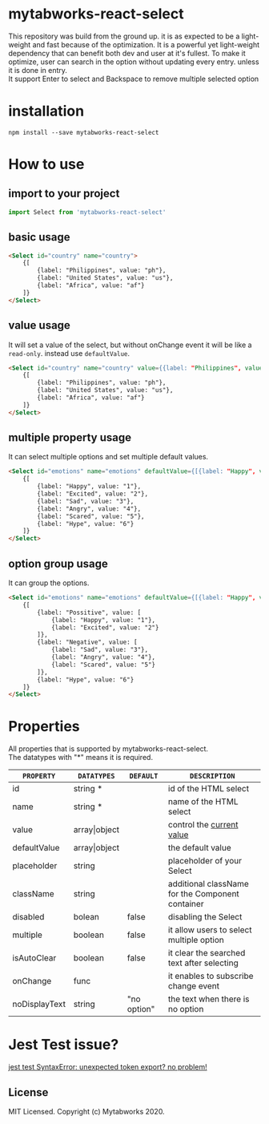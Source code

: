 # mytabworks-react-select
This repository was build from the ground up. it is as expected to be a light-weight and fast because of the optimization.
It is a powerful yet light-weight dependency that can benefit both dev and user at it's fullest.
To make it optimize, user can search in the option without updating every entry. unless it is done in entry.<br/>
It support Enter to select and Backspace to remove multiple selected option

# installation
```
npm install --save mytabworks-react-select
```
# How to use

## import to your project
```js
import Select from 'mytabworks-react-select'
```

## basic usage
```html
<Select id="country" name="country">
    {[
        {label: "Philippines", value: "ph"},
        {label: "United States", value: "us"},
        {label: "Africa", value: "af"}
    ]}
</Select>
```

## value usage
It will set a value of the select, but without onChange event it will be like a `read-only`. instead use `defaultValue`.
```html
<Select id="country" name="country" value={{label: "Philippines", value: "ph"}}>
    {[
        {label: "Philippines", value: "ph"},
        {label: "United States", value: "us"},
        {label: "Africa", value: "af"}
    ]}
</Select>
```

## multiple property usage
It can select multiple options and set multiple default values.
```html
<Select id="emotions" name="emotions" defaultValue={[{label: "Happy", value: "1"}, {label: "Excited", value: "2"}]} multiple={true}>
    {[
        {label: "Happy", value: "1"},
        {label: "Excited", value: "2"},
        {label: "Sad", value: "3"},
        {label: "Angry", value: "4"}, 
        {label: "Scared", value: "5"},
        {label: "Hype", value: "6"}
    ]}
</Select>
```

## option group usage
It can group the options.
```html
<Select id="emotions" name="emotions" defaultValue={[{label: "Happy", value: "1"}, {label: "Excited", value: "2"}]} multiple={true}>
    {[  
        {label: "Possitive", value: [
            {label: "Happy", value: "1"},
            {label: "Excited", value: "2"}
        ]}, 
        {label: "Negative", value: [
            {label: "Sad", value: "3"},
            {label: "Angry", value: "4"}, 
            {label: "Scared", value: "5"}
        ]},
        {label: "Hype", value: "6"}
    ]}
</Select>
```

# Properties
All properties that is supported by mytabworks-react-select.<br/>
The datatypes with "*" means it is required.

|`PROPERTY`   |`DATATYPES`    |`DEFAULT`    |`DESCRIPTION`|
|-------------|---------------|-------------|-------------|
| id          | string *      |             | id of the HTML select|
| name        | string *      |             | name of the HTML select|
| value       | array\|object |             | control the [current value](#current-value-usage)|
| defaultValue| array\|object |             | the default value|
| placeholder | string        |             | placeholder of your Select|
| className   | string        |             | additional className for the Component container|
| disabled    | bolean        | false       | disabling the Select|
| multiple    | boolean       | false       | it allow users to select multiple option|
| isAutoClear | boolean       | false       | it clear the searched text after selecting|
| onChange    | func          |             | it enables to subscribe change event| 
| noDisplayText| string       | "no option" | the text when there is no option|

# Jest Test issue?

[jest test SyntaxError: unexpected token export? no problem!](https://github.com/mytabworks/mytabworks-utils/blob/master/README.md#jest-test-issue)

## License
MIT Licensed. Copyright (c) Mytabworks 2020.
